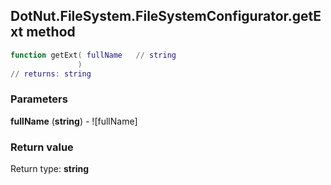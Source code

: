 ## DotNut.FileSystem.FileSystemConfigurator.getExt method


```lua
function getExt( fullName   // string
               )
// returns: string
```


### Parameters

**fullName** (**string**) - ![fullName]

### Return value

Return type: **string**

